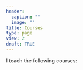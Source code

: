 ```yaml
---
header:
  caption: ""
  image: ""
title: Courses
type: page
view: 2
draft: TRUE
---
```


I teach the following courses:
